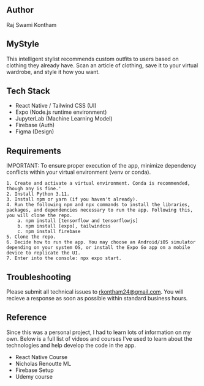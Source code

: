 ## Author

Raj Swami Kontham

## MyStyle

This intelligent stylist recommends custom outfits to users based on clothing they already have. Scan an article of clothing, save it to your virtual wardrobe, and style it how you want.


## Tech Stack

- React Native / Tailwind CSS (UI)
- Expo (Node.js runtime environment)
- JupyterLab (Machine Learning Model)
- Firebase (Auth)
- Figma (Design)

## Requirements

IMPORTANT: To ensure proper execution of the app, minimize dependency conflicts within your virtual environment (venv or conda).

    1. Create and activate a virtual environment. Conda is recommended, though any is fine.'
    2. Install Python 3.11.
    3. Install npm or yarn (if you haven't already).
    4. Run the following npm and npx commands to install the libraries, packages, and dependencies necessary to run the app. Following this, you will clone the repo.
        a. npm install [tensorflow and tensorflowjs]
        b. npm install [expo], tailwindcss
        c. npm install firebase
    5. Clone the repo.
    6. Decide how to run the app. You may choose an Android/iOS simulator depending on your system OS, or install the Expo Go app on a mobile device to replicate the UI.
    7. Enter into the console: npx expo start. 

## Troubleshooting

Please submit all technical issues to rkontham24@gmail.com. You will recieve a response as soon as possible within standard business hours.

## Reference

Since this was a personal project, I had to learn lots of information on my own. Below is a full list of videos and courses I've used to learn about the technologies and help develop the code in the app.

- React Native Course
- Nicholas Renoutte ML
- Firebase Setup
- Udemy course